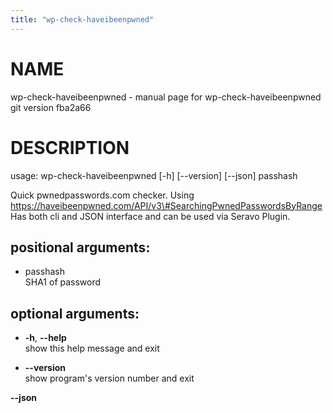 ```yaml
---
title: "wp-check-haveibeenpwned"
---
```



# NAME

wp-check-haveibeenpwned - manual page for wp-check-haveibeenpwned git
version fba2a66

# DESCRIPTION

usage: wp-check-haveibeenpwned \[-h\] \[--version\] \[--json\] passhash

Quick pwnedpasswords.com checker. Using
https://haveibeenpwned.com/API/v3\#SearchingPwnedPasswordsByRange Has
both cli and JSON interface and can be used via Seravo Plugin.

## positional arguments:

  - passhash  
    SHA1 of password

## optional arguments:

  - **-h**, **--help**  
    show this help message and exit

  - **--version**  
    show program's version number and exit

**--json**
